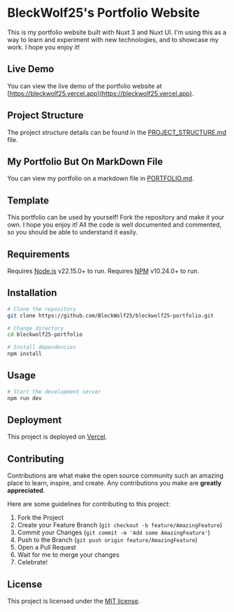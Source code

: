 # BleckWolf25's Portfolio Website

This is my portfolio website built with Nuxt 3 and Nuxt UI. I'm using this as a way to learn and experiment with new technologies, and to showcase my work. I hope you enjoy it!

## Live Demo

You can view the live demo of the portfolio website at [https://bleckwolf25.vercel.app](https://bleckwolf25.vercel.app).

## Project Structure

The project structure details can be found in the [PROJECT_STRUCTURE.md](PROJECT_STRUCTURE.md) file.

## My Portfolio But On MarkDown File

You can view my portfolio on a markdown file in [PORTFOLIO.md](PORTFOLIO.md).

## Template

This portfolio can be used by yourself! Fork the repository and make it your own. I hope you enjoy it!
All the code is well documented and commented, so you should be able to understand it easily.

## Requirements

Requires [Node.js](https://nodejs.org/en/) v22.15.0+ to run.
Requires [NPM](https://www.npmjs.com/get-npm) v10.24.0+ to run.

## Installation

```bash
# Clone the repository
git clone https://github.com/BleckWolf25/bleckwolf25-portfolio.git

# Change directory
cd bleckwolf25-portfolio

# Install dependencies
npm install
```

## Usage

```bash
# Start the development server
npm run dev
```

## Deployment

This project is deployed on [Vercel](https://vercel.com/).

## Contributing

Contributions are what make the open source community such an amazing place to learn, inspire, and create. Any contributions you make are **greatly appreciated**.

Here are some guidelines for contributing to this project:

1. Fork the Project
2. Create your Feature Branch (`git checkout -b feature/AmazingFeature`)
3. Commit your Changes (`git commit -m 'Add some AmazingFeature'`)
4. Push to the Branch (`git push origin feature/AmazingFeature`)
5. Open a Pull Request
6. Wait for me to merge your changes
7. Celebrate!

## License

This project is licensed under the [MIT license](LICENSE).
